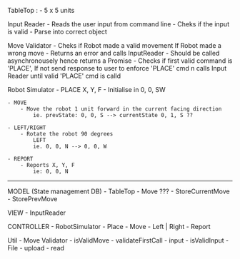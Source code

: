 TableTop : 
    - 5 x 5 units
    
Input Reader
    - Reads the user input from command line
    - Cheks if the input is valid
    - Parse into correct object

Move Validator
    - Cheks if Robot made a valid movement
        If Robot made a wrong move 
            - Returns an error and calls InputReader
    - Should be called asynchronousely hence returns a Promise
    - Checks if first valid command is 'PLACE', 
        If not send response to user to enforce 'PLACE' cmd 
        n calls Input Reader until valid 'PLACE' cmd is calld

Robot Simulator
    - PLACE X, Y, F
        - Initialise in 0, 0, SW
    
    - MOVE  
        - Move the robot 1 unit forward in the current facing direction
            ie. prevState: 0, 0, S --> currentState 0, 1, S ??

    - LEFT/RIGHT
        - Rotate the robot 90 degrees
            LEFT
            ie. 0, 0, N --> 0, 0, W
    
    - REPORT
        - Reports X, Y, F
            ie: 0, 0, N



-----------------------------------------------------------------------------------------


MODEL (State management DB)
    - TableTop
    - Move ???
        - StoreCurrentMove
        - StorePrevMove


VIEW
    - InputReader


CONTROLLER
    - RobotSimulator
        - Place
        - Move
        - Left | Right
        - Report


Util
    - Move Validator
        - isValidMove
        - validateFirstCall
    - input
        - isValidInput
    - File
        - upload
        - read

